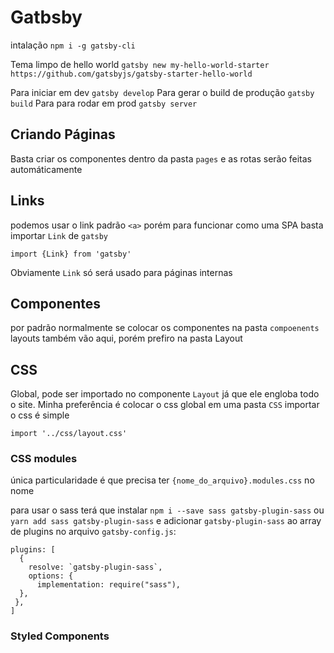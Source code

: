 # Gatbsby
intalação
`npm i -g gatsby-cli`

Tema limpo de hello world
`gatsby new my-hello-world-starter https://github.com/gatsbyjs/gatsby-starter-hello-world`

Para iniciar em dev `gatsby develop`
Para gerar o build de produção `gatsby build`
Para para rodar em prod  `gatsby server`

## Criando Páginas
Basta criar os componentes dentro da pasta `pages` e as rotas serão feitas automáticamente

## Links
podemos usar o link padrão `<a>` porém para funcionar como uma SPA basta importar `Link` de `gatsby`
````
import {Link} from 'gatsby'
````
Obviamente `Link` só será usado para páginas internas

## Componentes
por padrão normalmente se colocar os componentes na pasta `compoenents` layouts também vão aqui, porém prefiro na pasta Layout

## CSS
Global, pode ser importado no componente `Layout` já que ele engloba todo o site. Minha preferência é colocar o css global em uma pasta `CSS` importar o css é simple 
````
import '../css/layout.css'
````

### CSS modules
única particularidade é que precisa ter `{nome_do_arquivo}.modules.css` no nome

para usar o sass terá que instalar `npm i --save sass gatsby-plugin-sass` ou `yarn add sass gatsby-plugin-sass`
e adicionar `gatsby-plugin-sass` ao array de plugins no arquivo `gatsby-config.js`:
````
plugins: [
  {
    resolve: `gatsby-plugin-sass`,
    options: {
      implementation: require("sass"),
  },
 },
]
````

### Styled Components